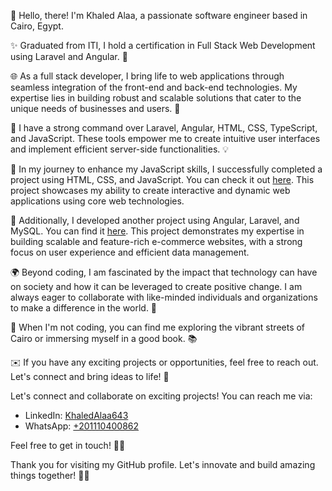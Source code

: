 

👋 Hello, there! I'm Khaled Alaa, a passionate software engineer based in Cairo, Egypt. 

✨ Graduated from ITI, I hold a certification in Full Stack Web Development using Laravel and Angular. 🚀

🌐 As a full stack developer, I bring life to web applications through seamless integration of the front-end and back-end technologies. My expertise lies in building robust and scalable solutions that cater to the unique needs of businesses and users. 💪

🔧 I have a strong command over Laravel, Angular, HTML, CSS, TypeScript, and JavaScript. These tools empower me to create intuitive user interfaces and implement efficient server-side functionalities. 💡

🌟 In my journey to enhance my JavaScript skills, I successfully completed a project using HTML, CSS, and JavaScript. You can check it out [here](https://www.linkedin.com/posts/khaledalaa643_in-my-journey-to-enhance-my-javascript-skills-activity-7074375271461662721-oTOz?utm_source=share&utm_medium=member_desktop). This project showcases my ability to create interactive and dynamic web applications using core web technologies.

🌟 Additionally, I developed another project using Angular, Laravel, and MySQL. You can find it [here](https://www.linkedin.com/posts/khaledalaa643_ecommercewebsite-ecommerce-ecommercedevelopment-activity-7061450437471666177-aDqJ?utm_source=share&utm_medium=member_desktop). This project demonstrates my expertise in building scalable and feature-rich e-commerce websites, with a strong focus on user experience and efficient data management.

🌍 Beyond coding, I am fascinated by the impact that technology can have on society and how it can be leveraged to create positive change. I am always eager to collaborate with like-minded individuals and organizations to make a difference in the world. 🌱

🌆 When I'm not coding, you can find me exploring the vibrant streets of Cairo or immersing myself in a good book. 📚

✉️ If you have any exciting projects or opportunities, feel free to reach out. Let's connect and bring ideas to life! 🤝


Let's connect and collaborate on exciting projects! You can reach me via:

- LinkedIn: [KhaledAlaa643](https://www.linkedin.com/in/khaledalaa643/)
- WhatsApp: [+201110400862](https://wa.me/201110400862)

Feel free to get in touch! 🌟✨

Thank you for visiting my GitHub profile. Let's innovate and build amazing things together! 🚀✨
